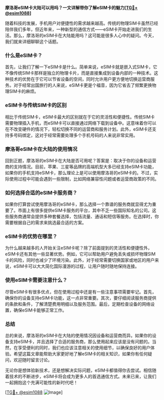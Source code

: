 **摩洛哥eSIM卡大陆可以用吗？一文详解带你了解eSIM卡的魅力[[TG💪+ @esim1088](https://t.me/s/esim1088)]**

随着科技的发展，手机用户对便捷性的需求越来越高。传统的物理SIM卡虽然已经陪伴我们多年，但近年来，一种新型的通信方式——eSIM卡开始走进我们的生活。那么，摩洛哥的eSIM卡在大陆能用吗？这可能是很多人心中的疑问。今天，我们就来详细聊聊这个话题。

### 什么是eSIM卡？

首先，让我们了解一下eSIM卡是什么。简单来说，eSIM卡就是嵌入式SIM卡，它不像传统SIM卡那样是独立的物理卡片，而是直接集成到设备内部的一种技术。这种技术的优势在于它可以节省设备的空间，同时允许用户更方便地切换运营商服务。对于经常出国旅行的人来说，eSIM卡更是个福音，因为它省去了频繁更换物理SIM卡的麻烦。

### eSIM卡与传统SIM卡的区别

相比于传统SIM卡，eSIM卡最大的区别就在于它的灵活性和便捷性。传统SIM卡需要物理插入手机，而eSIM卡可以直接通过网络下载到设备中。这意味着你可以在不改变硬件的情况下，轻松切换不同的运营商和服务计划。此外，eSIM卡还支持多号码绑定，这对于经常需要处理多个手机号码的人来说非常实用。

### 摩洛哥eSIM卡在大陆的使用情况

回到正题，摩洛哥的eSIM卡在大陆是否可用呢？答案是：取决于你的设备和运营商的支持情况。目前，苹果、三星等品牌的高端机型大多已经支持eSIM卡功能，如果你的手机支持eSIM卡，那么理论上是可以使用摩洛哥的eSIM卡的。不过，实际使用过程中可能会遇到一些限制，比如网络兼容性问题或者运营商政策的不同。

### 如何选择合适的eSIM卡服务商？

如果你打算尝试使用摩洛哥的eSIM卡，那么选择一个靠谱的服务商就显得尤为重要了。市面上有很多提供eSIM卡服务的平台，其中不乏一些国际知名的公司。这些服务商通常会提供多种套餐选择，包括流量、通话和短信等服务。在选择时，你需要根据自己的需求来挑选最合适的方案。

### eSIM卡的优势在哪里？

为什么越来越多的人开始关注eSIM卡呢？除了前面提到的灵活性和便捷性外，eSIM卡还有其他一些显著优势。例如，它可以帮助用户避免丢失或损坏物理SIM卡的风险，同时也减少了环境污染。此外，对于经常需要切换国家或地区的用户来说，eSIM卡可以大大简化国际漫游的过程，让用户随时随地保持连接。

### 使用eSIM卡需要注意什么？

尽管eSIM卡有很多优点，但在使用过程中还是有一些注意事项需要牢记。首先，确保你的设备支持eSIM卡功能，这一点非常重要。其次，要仔细阅读服务商提供的条款和条件，了解清楚费用明细以及服务范围。最后，定期检查设备的网络设置，确保eSIM卡能够正常工作。

### 总结

总的来说，摩洛哥的eSIM卡在大陆的使用情况因设备和运营商而异。如果你的设备支持eSIM卡，并且选择了合适的服务商，那么使用起来应该是没有问题的。当然，在享受便利的同时，我们也应该注意相关的使用细节，以确保良好的用户体验。希望这篇文章能帮助大家更好地了解eSIM卡的相关知识，如果你有任何疑问，欢迎随时留言讨论。

无论你是想体验新技术，还是想解决实际问题，eSIM卡都值得你去尝试。相信随着技术的不断进步，eSIM卡将会成为更多人的首选通信方式。未来已来，让我们一起拥抱这个充满可能性的新时代吧！

[[TG💪+ @esim1088](https://t.me/s/esim1088) ![Image](https://i.postimg.cc/4NQfJmqS/Snipaste-2025-05-13-00-14-12.png)]